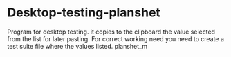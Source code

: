 # Desktop-testing-planshet
Program for desktop testing. it copies to the clipboard the value selected from the list for later pasting. 
For correct working need you need to create a test suite file where the values listed.
planshet_m 
